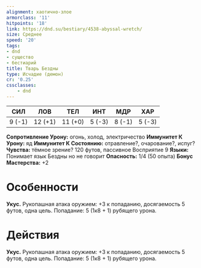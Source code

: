 ```yaml
---
alignment: хаотично-злое
armorclass: '11'
hitpoints: '18'
link: https://dnd.su/bestiary/4538-abyssal-wretch/
size: Среднее
speed: '20'
tags:
- dnd
- существо
- бестиарий
title: Тварь Бездны
type: Исчадие (демон)
cr: '0.25'
cssclasses:
    - dnd
---
```



| СИЛ | ЛОВ | ТЕЛ | ИНТ | МДР | ХАР |
|---|---|---|---|---|---|
| 9 (-1) | 12 (+1) | 11 (+0) | 5 (-3) | 8 (-1) | 5 (-3) |
**Сопротивление Урону:** огонь, холод, электричество
**Иммунитет К Урону:** яд
**Иммунитет К Состоянию:** отравление?, очарование?, испуг?
**Чувства:** тёмное зрение? 120 футов, пассивное Восприятие 9
**Языки:** Понимает язык Бездны но не говорит
**Опасность:** 1/4 (50 опыта)
**Бонус Мастерства:** +2


# Особенности
**Укус.** Рукопашная атака оружием: +3 к попаданию, досягаемость 5 футов, одна цель. Попадание: 5 (1к8 + 1) рубящего урона.


# Действия
**Укус.** Рукопашная атака оружием: +3 к попаданию, досягаемость 5 футов, одна цель. Попадание: 5 (1к8 + 1) рубящего урона.